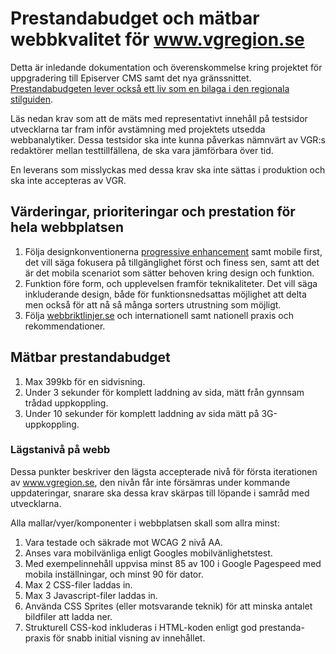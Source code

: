 # Prestandabudget och mätbar webbkvalitet för www.vgregion.se
Detta är inledande dokumentation och överenskommelse kring projektet för uppgradering till Episerver CMS samt det nya gränssnittet. [Prestandabudgeten lever också ett liv som en bilaga i den regionala stilguiden](http://vastra-gotalandsregionen.github.io/vgr-styleguide/guidelines/prestandabudget/).

Läs nedan krav som att de mäts med representativt innehåll på testsidor utvecklarna tar fram inför avstämning med projektets utsedda webbanalytiker. Dessa testsidor ska inte kunna påverkas nämnvärt av VGR:s redaktörer mellan testtillfällena, de ska vara jämförbara över tid.

En leverans som misslyckas med dessa krav ska inte sättas i produktion och ska inte accepteras av VGR.

## Värderingar, prioriteringar och prestation för hela webbplatsen
 1. Följa designkonventionerna [progressive enhancement](https://en.wikipedia.org/wiki/Progressive_enhancement) samt mobile first, det vill säga fokusera på tillgänglighet först och finess sen, samt att det är det mobila scenariot som sätter behoven kring design och funktion.
 2. Funktion före form, och upplevelsen framför teknikaliteter. Det vill säga inkluderande design, både för funktionsnedsattas möjlighet att delta men också för att nå så många sorters utrustning som möjligt.
 3. Följa [webbriktlinjer.se](http://webbriktlinjer.se/) och internationell samt nationell praxis och rekommendationer.

## Mätbar prestandabudget
1. Max 399kb för en sidvisning.
2. Under 3 sekunder för komplett laddning av sida, mätt från gynnsam trådad uppkoppling. 
3. Under 10 sekunder för komplett laddning av sida mätt på 3G-uppkoppling. 

### Lägstanivå på webb
Dessa punkter beskriver den lägsta accepterade nivå för första iterationen av www.vgregion.se, den nivån får inte försämras under kommande uppdateringar, snarare ska dessa krav skärpas till löpande i samråd med utvecklarna.

Alla mallar/vyer/komponenter i webbplatsen skall som allra minst:

1. Vara testade och säkrade mot WCAG 2 nivå AA.
2. Anses vara mobilvänliga enligt Googles mobilvänlighetstest.
3. Med exempelinnehåll uppvisa minst 85 av 100 i Google Pagespeed med mobila inställningar, och minst 90 för dator.
4. Max 2 CSS-filer laddas in.
5. Max 3 Javascript-filer laddas in.
6. Använda CSS Sprites (eller motsvarande teknik) för att minska antalet bildfiler att ladda ner.
7. Strukturell CSS-kod inkluderas i HTML-koden enligt god prestanda-praxis för snabb initial visning av innehållet.